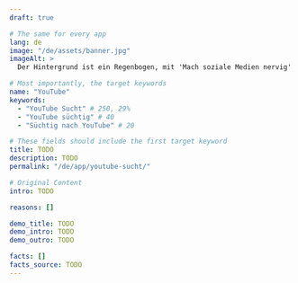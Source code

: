```yaml
---
draft: true

# The same for every app
lang: de
image: "/de/assets/banner.jpg"
imageAlt: >
  Der Hintergrund ist ein Regenbogen, mit 'Mach soziale Medien nervig' in der Mitte in der Schriftart Comic Sans und einer schlecht gezeichneten Katze in der oberen rechten Ecke. Es nimmt Bezug auf das Internet-Meme 'graphic design is my passion'.

# Most importantly, the target keywords
name: "YouTube"
keywords:
  - "YouTube Sucht" # 250, 29%
  - "YouTube süchtig" # 40
  - "Süchtig nach YouTube" # 20

# These fields should include the first target keyword
title: TODO
description: TODO
permalink: "/de/app/youtube-sucht/"

# Original Content
intro: TODO

reasons: []

demo_title: TODO
demo_intro: TODO
demo_outro: TODO

facts: []
facts_source: TODO
---
```

